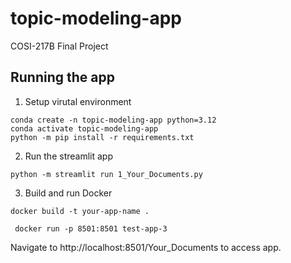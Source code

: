 # topic-modeling-app
COSI-217B Final Project

## Running the app
1. Setup virutal environment
```
conda create -n topic-modeling-app python=3.12
conda activate topic-modeling-app
python -m pip install -r requirements.txt
```
2. Run the streamlit app
```
python -m streamlit run 1_Your_Documents.py
```
3. Build and run Docker
```
docker build -t your-app-name .
```
```
 docker run -p 8501:8501 test-app-3
```
Navigate to http://localhost:8501/Your_Documents to access app.

